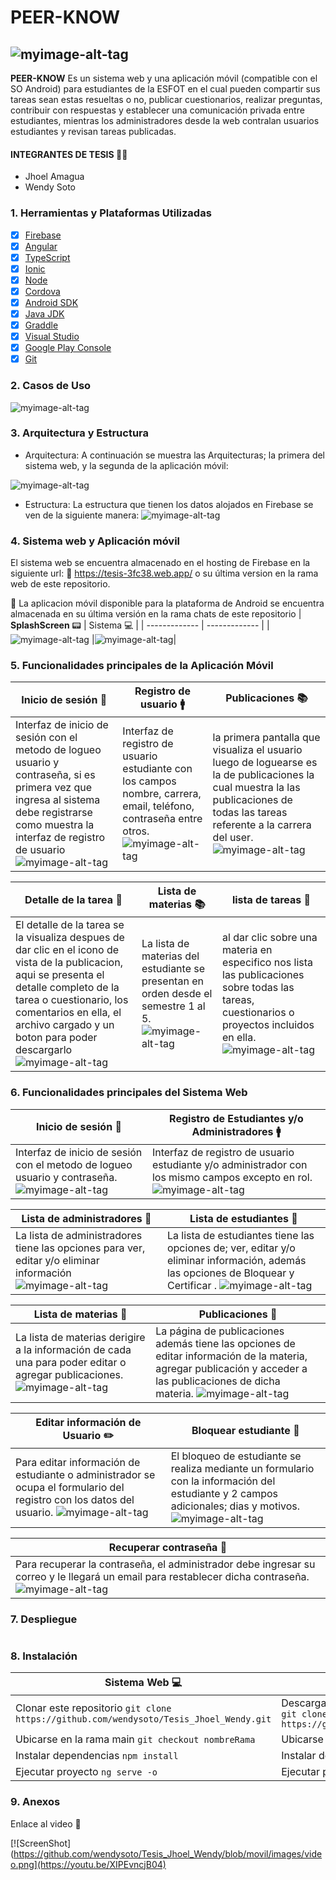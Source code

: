 # PEER-KNOW

## ![myimage-alt-tag](https://github.com/wendysoto/Tesis_Jhoel_Wendy/blob/movil/images/logo.png)
**PEER-KNOW** Es un sistema web y una aplicación móvil (compatible con el SO Android) para estudiantes de la ESFOT en el cual pueden compartir sus tareas sean estas resueltas o no, publicar cuestionarios, realizar preguntas, contribuir con respuestas y establecer una comunicación privada entre estudiantes, mientras los administradores desde la web contralan usuarios estudiantes y revisan tareas publicadas.


#### INTEGRANTES DE TESIS  :man::woman:
- Jhoel Amagua
- Wendy Soto
### 1. Herramientas y Plataformas Utilizadas
- [x] [Firebase](https://firebase.google.com/)
- [x] [Angular](https://angular.io/cli)
- [x] [TypeScript](https://www.typescriptlang.org/)
- [x] [Ionic](https://ionicframework.com/docs/components)
- [x] [Node](https://nodejs.org/es/)
- [x] [Cordova](https://ionicframework.com/docs/cli/commands/cordova-build)
- [x] [Android SDK](https://developer.android.com/studio)
- [x] [Java JDK](https://www.oracle.com/java/technologies/javase/javase-jdk8-downloads.html)
- [x] [Graddle](https://gradle.org/install/)
- [x] [Visual Studio](https://code.visualstudio.com/)
- [x] [Google Play Console](https://play.google.com/console/about/)
- [x] [Git](https://github.com/)
### 2. Casos de Uso
![myimage-alt-tag](https://github.com/wendysoto/Tesis_Jhoel_Wendy/blob/movil/images/Casos%20de%20Uso.PNG)
### 3. Arquitectura y Estructura
- Arquitectura: 
A continuación se muestra las Arquitecturas; la primera del sistema web, y la segunda de la aplicación móvil:

 ![myimage-alt-tag](https://github.com/wendysoto/Tesis_Jhoel_Wendy/blob/web/images/arquiMovil.png)

- Estructura: 
La estructura que tienen los datos alojados en Firebase se ven de la siguiente manera:
 ![myimage-alt-tag](https://github.com/wendysoto/Tesis_Jhoel_Wendy/blob/web/images/estructura.PNG)

### 4. Sistema web y Aplicación móvil 
El sistema web se encuentra almacenado en el hosting de Firebase en la siguiente url: 
:pushpin: https://tesis-3fc38.web.app/  o su última version en la rama web de este repositorio. 

:iphone: La aplicacion móvil disponible para la plataforma de Android  se encuentra almacenada en su última versión en la rama chats de este repositorio
| **SplashScreen** :pager: | Sistema :computer: | 
| ------------- | ------------- | 
|![myimage-alt-tag](https://github.com/wendysoto/Tesis_Jhoel_Wendy/blob/movil/images/splash.png) |![myimage-alt-tag](https://github.com/wendysoto/Tesis_Jhoel_Wendy/blob/movil/images/webLogin.jpg)|


### 5. Funcionalidades principales de la Aplicación Móvil

| **Inicio de sesión** :closed_lock_with_key: | **Registro de usuario** :mens: | **Publicaciones** :books: | 
| ------------- | ------------- | ------------- | 
|Interfaz de inicio de sesión con el metodo de logueo usuario y contraseña, si es primera vez que ingresa al sistema debe registrarse como muestra la interfaz de registro de usuario ![myimage-alt-tag](https://github.com/wendysoto/Tesis_Jhoel_Wendy/blob/movil/images/login.jpg) |Interfaz de registro de usuario estudiante con los campos nombre, carrera, email, teléfono, contraseña entre otros. ![myimage-alt-tag](https://github.com/wendysoto/Tesis_Jhoel_Wendy/blob/movil/images/registro.jpg)|la primera pantalla que visualiza el usuario luego de loguearse es la de publicaciones la cual muestra la las publicaciones de todas las tareas referente a la carrera del user. ![myimage-alt-tag](https://github.com/wendysoto/Tesis_Jhoel_Wendy/blob/movil/images/publicaciones.jpg)|


| **Detalle de la tarea** :scroll: | **Lista de materias** :books: | **lista de tareas** :newspaper: | 
| ------------- | ------------- | ------------- | 
|El detalle de la tarea se la visualiza despues de dar clic en el icono de vista de la publicacion, aqui se presenta el detalle completo de la tarea o cuestionario, los comentarios en ella, el archivo cargado y un boton para poder descargarlo ![myimage-alt-tag](https://github.com/wendysoto/Tesis_Jhoel_Wendy/blob/movil/images/detallemateria.jpg)| La lista de materias del estudiante se presentan en orden desde el semestre 1 al 5. ![myimage-alt-tag](https://github.com/wendysoto/Tesis_Jhoel_Wendy/blob/movil/images/materias.jpg)|al dar clic sobre una materia en especifico nos lista las publicaciones sobre todas las tareas, cuestionarios o proyectos incluidos en ella. ![myimage-alt-tag](https://github.com/wendysoto/Tesis_Jhoel_Wendy/blob/movil/images/tareas.jpg)|


### 6. Funcionalidades principales del Sistema Web

| **Inicio de sesión** :lock_with_ink_pen: | **Registro de Estudiantes y/o Administradores** :mens: | 
| ------------- | ------------- |
|Interfaz de inicio de sesión con el metodo de logueo usuario y contraseña. ![myimage-alt-tag](https://github.com/wendysoto/Tesis_Jhoel_Wendy/blob/web/images/login_web.jpg) |Interfaz de registro de usuario estudiante y/o administrador con los mismo campos excepto en rol. ![myimage-alt-tag](https://github.com/wendysoto/Tesis_Jhoel_Wendy/blob/web/images/registro_web_admin.jpg)|


| **Lista de administradores** :memo: | **Lista de estudiantes** :memo: |
| ------------- | ------------- |
|La lista de administradores tiene las opciones para ver, editar y/o eliminar información ![myimage-alt-tag](https://github.com/wendysoto/Tesis_Jhoel_Wendy/blob/web/images/lista_web_admin.jpg)| La lista de estudiantes tiene las opciones de; ver, editar y/o eliminar información, además las opciones de Bloquear y Certificar . ![myimage-alt-tag](https://github.com/wendysoto/Tesis_Jhoel_Wendy/blob/web/images/lista_web_estudiante.jpg)|


| **Lista de materias** :book: | **Publicaciones** :file_folder: |
| ------------- | ------------- |
|La lista de materias derigire a la información de cada una para poder editar o agregar publicaciones. ![myimage-alt-tag](https://github.com/wendysoto/Tesis_Jhoel_Wendy/blob/web/images/materias_web.jpg)| La página de publicaciones además tiene las opciones de editar información de la materia, agregar publicación y acceder a las publicaciones de dicha materia. ![myimage-alt-tag](https://github.com/wendysoto/Tesis_Jhoel_Wendy/blob/web/images/publicacion_web.jpg)|


| **Editar información de Usuario** :pencil2: | **Bloquear estudiante** :closed_lock_with_key: |
| ------------- | ------------- |
|Para editar información de estudiante o administrador se ocupa el formulario del registro con los datos del usuario. ![myimage-alt-tag](https://github.com/wendysoto/Tesis_Jhoel_Wendy/blob/web/images/editar_estudiante.jpg)| El bloqueo de estudiante se realiza mediante un formulario con la información del estudiante y 2 campos adicionales; dias y motivos. ![myimage-alt-tag](https://github.com/wendysoto/Tesis_Jhoel_Wendy/blob/web/images/bloqueo_web.jpg)|


| **Recuperar contraseña** :key: |
| ------------- |
|Para recuperar la contraseña, el administrador debe ingresar su correo y le llegará un email para restablecer dicha contraseña. ![myimage-alt-tag](https://github.com/wendysoto/Tesis_Jhoel_Wendy/blob/web/images/recuperar_web.jpg)|

### 7. Despliegue

```
```

### 8. Instalación
| **Sistema Web** 💻 | **Aplicación móvil** 📱 | 
| ------------- | ------------- |
|Clonar este repositorio  `git clone https://github.com/wendysoto/Tesis_Jhoel_Wendy.git`| Descargar de la Play Store o clonar este repositorio  `git clone https://github.com/wendysoto/Tesis_Jhoel_Wendy.git`|
|Ubicarse en la rama main  `git checkout nombreRama`|Ubicarse en la rama chats  `git checkout nombreRama`|
|Instalar dependencias  `npm install`|Instalar dependencias  `npm install`|
|Ejecutar proyecto  `ng serve -o`|Ejecutar proyecto  `ionic serve -l`|








### 9. Anexos 

 Enlace al video :movie_camera:
 
 [![ScreenShot](https://github.com/wendysoto/Tesis_Jhoel_Wendy/blob/movil/images/video.png](https://youtu.be/XIPEvncjB04)

